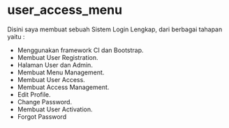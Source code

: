 # user_access_menu
Disini saya membuat sebuah Sistem Login Lengkap, dari berbagai tahapan yaitu :
- Menggunakan framework CI dan Bootstrap.
- Membuat User Registration.
- Halaman User dan Admin.
- Membuat Menu Management.
- Membuat User Access.
- Membuat Access Management.
- Edit Profile.
- Change Password.
- Membuat User Activation.
- Forgot Password
